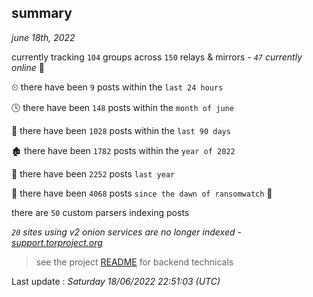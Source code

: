 
## summary
_june 18th, 2022_

currently tracking `104` groups across `150` relays & mirrors - _`47` currently online_ 📡

⏲ there have been `9` posts within the `last 24 hours`

🕓 there have been `148` posts within the `month of june`

📅 there have been `1028` posts within the `last 90 days`

🏚 there have been `1782` posts within the `year of 2022`

🚀 there have been `2252` posts `last year`

🦕 there have been `4068` posts `since the dawn of ransomwatch` 🐣

there are `50` custom parsers indexing posts

_`20` sites using v2 onion services are no longer indexed - [support.torproject.org](https://support.torproject.org/onionservices/v2-deprecation/)_

> see the project [README](https://github.com/jmousqueton/ransomwatch#readme) for backend technicals



Last update : _Saturday 18/06/2022 22:51:03 (UTC)_

